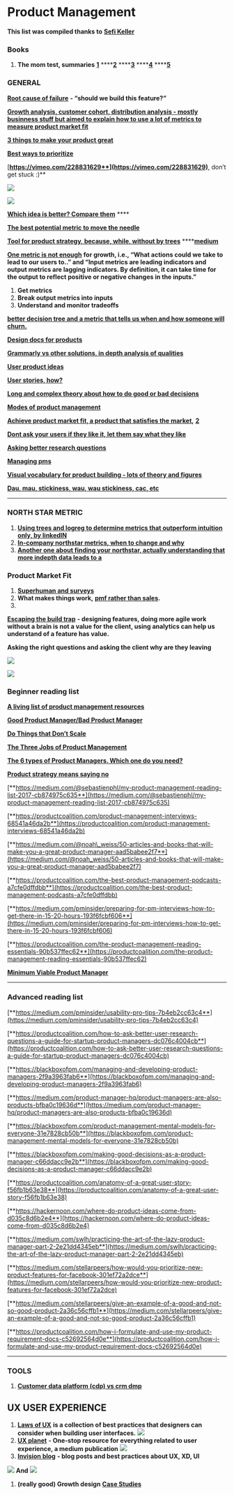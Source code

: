 # Product Management

**This list was compiled thanks to** [**Sefi Keller**](https://www.linkedin.com/in/sefikeller/?originalSubdomain=il)

### **Books**

1. **The mom test, summaries** [**1**](https://www.wilselby.com/2020/06/the-mom-test-summary-and-insights/#:~:text=What%20is%20'The%20Mom%20Test,to%20facts%20instead%20of%20opinions.) ****[**2**](https://feelinspired.medium.com/things-i-learnt-the-mom-test-by-rob-fitzpatrick-9d9d58ce8098) ****[**3**](https://www.slideshare.net/xamde/summary-of-the-mom-test) ****[**4**](https://lifeclub.org/books/the-mom-test-rob-fitzpatrick-review-summary) ****[**5**](https://booksconcepts.com/the-mom-test-by-rob-fitzpatrick/)

### **GENERAL**

[**Root cause of failure**](https://www.youtube.com/watch?v=9dccd8lihpQ) **- “should we build this feature?”**

[**Growth analysis, customer cohort, distribution analysis - mostly businness stuff but aimed to explain how to use a lot of metrics to measure product market fit**](https://tribecap.co/a-quantitative-approach-to-product-market-fit/)

[**3 things to make your product great**](http://paulbuchheit.blogspot.com/2010/02/if-your-product-is-great-it-doesnt-need.html)

[**Best ways to prioritize**](https://www.quora.com/Product-Management/What-are-the-best-ways-to-prioritize-a-list-of-product-features)

[**https://vimeo.com/228831629**](https://vimeo.com/228831629)**, don’t get stuck :\)**

![](https://lh3.googleusercontent.com/lfaagtSwfLv38zlhEn54fbDvQmqOOWI3MiVunmlDeKcF6YJtEHGCQ2NbjXrQCrtYgkQCaG9GRSf5a-gyaKoWzyXTTghHrw0aP32c0maP5YwfYEb6DcaMTfP0nyIaDcAiFmlOFzw0)

![](https://lh3.googleusercontent.com/soo6_0ds8ORPwD-5ZPFnze1iR8ZJyTSKn2iYh2HQyKmkaPaVcObm1iP1d4Fa90aYqfX3hYLY1izLUT7rnu87XrDdtWh33eQEafPziD9MCzZrXjWIA2Fxkt-h5pTgcKWy7lXfvtZx)

[**Which idea is better? Compare them**](https://www.mindtheproduct.com/2017/10/critical-thinking-product-teams-teresa-torres/?utm_campaign=coschedule&utm_source=twitter&utm_medium=MindTheProduct&utm_content=Critical%20Thinking%20for%20Product%20Teams%20by%20Teresa%20Torres) ****

[**The best potential metric to move the needle** ](https://www.youtube.com/watch?v=ri9X02dPXlY)

[**Tool for product strategy, because, while, without by trees**](https://www.youtube.com/watch?v=H8Xlrd2QGmU) ****[**medium**](https://medium.com/@johnpcutler/a-better-roadmap-mind-map-mousetrap-cdbacaaa664b)

[**One metric is not enough**](https://brianbalfour.com/essays/north-star-metric-growth) **for growth, i.e., “What actions could we take to lead to our users to..” and “Input metrics are leading indicators and output metrics are lagging indicators. By definition, it can take time for the output to reflect positive or negative changes in the inputs.”** 

1. **Get metrics**
2. **Break output metrics into inputs**
3. **Understand and monitor tradeoffs**

[**better decision tree and a metric that tells us when and how someone will churn.**](https://www.sisense.com/blog/find-north-star/)

[**Design docs for products**](https://productcoalition.com/how-i-formulate-and-use-my-product-requirement-docs-c52692564d0e)

[**Grammarly vs other solutions, in depth analysis of qualities**](https://medium.com/stellarpeers/give-an-example-of-a-good-and-not-so-good-product-2a36c56cffb1)

[**User product ideas**](https://hackernoon.com/where-do-product-ideas-come-from-d035c8d6b2e4)

[**User stories, how?**](https://productcoalition.com/anatomy-of-a-great-user-story-f56fb1b63e38)

[**Long and complex theory about how to do good or bad decisions** ](https://blackboxofpm.com/making-good-decisions-as-a-product-manager-c66ddacc9e2b)

[**Modes of product management**](https://blackboxofpm.com/product-management-mental-models-for-everyone-31e7828cb50b)

[**Achieve product market fit, a product that satisfies the market**](https://www.forbes.com/sites/hayleyleibson/2018/01/18/how-to-achieve-product-market-fit/#237def48476b)**,** [**2**](https://a16z.com/2017/02/18/12-things-about-product-market-fit/)

[**Dont ask your users if they like it, let them say what they like**](https://medium.com/pminsider/usability-pro-tips-7b4eb2cc63c4)

[**Asking better research questions**](https://productcoalition.com/how-to-ask-better-user-research-questions-a-guide-for-startup-product-managers-dc076c4004cb)

[**Managing pms**](https://blackboxofpm.com/managing-and-developing-product-managers-2f9a3963fab6)

[**Visual vocabulary for product building - lots of theory and figures**](https://productlogic.org/2014/09/13/the-product-triangle-a-visual-vocabulary-for-product-building/)

[**Dau, mau, stickiness, wau, wau stickiness, cac, etc**](https://www.geckoboard.com/learn/kpi-examples/startup-kpis/dau-mau-ratio/)  
****

### **NORTH STAR METRIC**

1. [**Using trees and logreg to determine metrics that outperform intuition only, by linkedIN**](http://papers.www2017.com.au.s3-website-ap-southeast-2.amazonaws.com/companion/p617.pdf)
2. [**In-company northstar metrics, when to change and why**](https://amplitude.com/blog/evolving-the-product-north-star-metric)
3. [**Another one about finding your northstar, actually understanding that more indepth data leads to a**](https://www.sisense.com/blog/find-north-star/)

### **Product Market Fit**

1. [**Superhuman and surveys**](https://firstround.com/review/how-superhuman-built-an-engine-to-find-product-market-fit/)
2. **What makes things work,** [**pmf rather than sales**](https://blog.betterplanning.co/whats-different-about-govtech-1e3e1fc25963)**.**
3. 
[**Escaping the build trap**](https://www.youtube.com/watch?v=DmJXpI7OJuY&feature=youtu.be) **- designing features, doing more agile work without a brain is not a value for the client, using analytics can help us understand of a feature has value.**

**Asking the right questions and asking the client why are they leaving**

![](https://lh3.googleusercontent.com/XUq7djFLFMdHsmVTlVL6V2EjmKV2MSVw38w6FSiSONmL6ctdET4gOQmGjPz9sH94FwQJI0IEQXH6DcQa0dGHAXqb0lYRA4kNvKkd2oBM0ymaXQJ-F__UOzCWZSl1iCGtzpZqJds3)

![](https://lh3.googleusercontent.com/-iyLLS4NFG4RS66aAeWX3h9j_QORnvfUefXVCiDMNZ8K_vPuljKCMmviNbnmubYafEgCaBaWD7N2vv7jAnxKaYRbCFKThBpsfYaUbeJtzssUxRI4Ndkg81cMbjr_7XJPu7Hoe76n)

### **Beginner reading list**

[**A living list of product management resources**](https://artplusmarketing.com/a-living-list-of-product-management-resources-c5dddbff8b12)

[**Good Product Manager/Bad Product Manager**](https://a16z.com/2012/06/15/good-product-managerbad-product-manager/)

[**Do Things that Don’t Scale**](http://paulgraham.com/ds.html)

[**The Three Jobs of Product Management**](https://productcoalition.com/three-jobs-of-product-management-9e006f944bc7)

[**The 6 types of Product Managers. Which one do you need?**](https://medium.com/@kit_ulrich/the-6-types-of-product-managers-which-one-do-you-need-75c2e66dd592)

[**Product strategy means saying no**](https://www.intercom.com/blog/product-strategy-means-saying-no/)

[**https://medium.com/@sebastienphl/my-product-management-reading-list-2017-cb874975c635**](https://medium.com/@sebastienphl/my-product-management-reading-list-2017-cb874975c635)

[**https://productcoalition.com/product-management-interviews-68541a46da2b**](https://productcoalition.com/product-management-interviews-68541a46da2b)

[**https://medium.com/@noah\_weiss/50-articles-and-books-that-will-make-you-a-great-product-manager-aad5babee2f7**](https://medium.com/@noah_weiss/50-articles-and-books-that-will-make-you-a-great-product-manager-aad5babee2f7)

[**https://productcoalition.com/the-best-product-management-podcasts-a7cfe0dffdbb**](https://productcoalition.com/the-best-product-management-podcasts-a7cfe0dffdbb)

[**https://medium.com/pminsider/preparing-for-pm-interviews-how-to-get-there-in-15-20-hours-193f6fcbf606**](https://medium.com/pminsider/preparing-for-pm-interviews-how-to-get-there-in-15-20-hours-193f6fcbf606)

[**https://productcoalition.com/the-product-management-reading-essentials-90b537ffec62**](https://productcoalition.com/the-product-management-reading-essentials-90b537ffec62)

[**Minimum Viable Product Manager**](https://blackboxofpm.com/mvpm-minimum-viable-product-manager-e1aeb8dd421)  
****

### **Advanced reading list**

[**https://medium.com/pminsider/usability-pro-tips-7b4eb2cc63c4**](https://medium.com/pminsider/usability-pro-tips-7b4eb2cc63c4)

[**https://productcoalition.com/how-to-ask-better-user-research-questions-a-guide-for-startup-product-managers-dc076c4004cb**](https://productcoalition.com/how-to-ask-better-user-research-questions-a-guide-for-startup-product-managers-dc076c4004cb)

[**https://blackboxofpm.com/managing-and-developing-product-managers-2f9a3963fab6**](https://blackboxofpm.com/managing-and-developing-product-managers-2f9a3963fab6)

[**https://medium.com/product-manager-hq/product-managers-are-also-products-bfba0c19636d**](https://medium.com/product-manager-hq/product-managers-are-also-products-bfba0c19636d)

[**https://blackboxofpm.com/product-management-mental-models-for-everyone-31e7828cb50b**](https://blackboxofpm.com/product-management-mental-models-for-everyone-31e7828cb50b)

[**https://blackboxofpm.com/making-good-decisions-as-a-product-manager-c66ddacc9e2b**](https://blackboxofpm.com/making-good-decisions-as-a-product-manager-c66ddacc9e2b)

[**https://productcoalition.com/anatomy-of-a-great-user-story-f56fb1b63e38**](https://productcoalition.com/anatomy-of-a-great-user-story-f56fb1b63e38)

[**https://hackernoon.com/where-do-product-ideas-come-from-d035c8d6b2e4**](https://hackernoon.com/where-do-product-ideas-come-from-d035c8d6b2e4)

[**https://medium.com/swlh/practicing-the-art-of-the-lazy-product-manager-part-2-2e21dd4345eb**](https://medium.com/swlh/practicing-the-art-of-the-lazy-product-manager-part-2-2e21dd4345eb)

[**https://medium.com/stellarpeers/how-would-you-prioritize-new-product-features-for-facebook-301ef72a2dce**](https://medium.com/stellarpeers/how-would-you-prioritize-new-product-features-for-facebook-301ef72a2dce)

[**https://medium.com/stellarpeers/give-an-example-of-a-good-and-not-so-good-product-2a36c56cffb1**](https://medium.com/stellarpeers/give-an-example-of-a-good-and-not-so-good-product-2a36c56cffb1)

[**https://productcoalition.com/how-i-formulate-and-use-my-product-requirement-docs-c52692564d0e**](https://productcoalition.com/how-i-formulate-and-use-my-product-requirement-docs-c52692564d0e)  
****

### **TOOLS**

1. [**Customer data platform \(cdp\) vs crm dmp**](https://econsultancy.com/what-is-a-customer-data-platform-how-is-it-different-from-a-dmp-or-crm/)

## **UX USER EXPERIENCE**

1. [**Laws of UX**](https://lawsofux.com/) **is a collection of best practices that designers can consider when building user interfaces.** ![](https://lh6.googleusercontent.com/w4eZWyJ7QwjjihGtYFRT3x98XLPmsoz7NDDilJLAQEgUMqImz6crTPqQUkkEAp6mmo-v28a_f_dsRaUEx5yKDsf8oH6Wat0s3jWkWFOaAlp6SlfEGYcKwLH3JtnsgaX3o037NuV6)
2. [**UX planet**](https://uxplanet.org/) **- One-stop resource for everything related to user experience, a medium publication** ![](https://lh3.googleusercontent.com/fwbgHcd5adh6QKydJDfTfZz83HCsexCsGqgDJ9toSqxSdiK0pfC6ACGIdEDCSaCaT8UtqddUQ8A139UxGz2QRJ0-NxdnG7zBrclz3RKvNlkn27HrmmZcENl3oRyoifPX8TnnIAlG)
3. [**Invision blog**](https://www.invisionapp.com/inside-design/) **- blog posts and best practices about UX, XD, UI**

![](https://lh5.googleusercontent.com/8405At2oPxM6idJthi64DEwQJQWmihJE9mleZ8BrxQ5lzNkupD8g5cIAikjMjHkfq_mZYv9zFPk_9901noCzp_CpudHTE3AyoVwyLKBAJHTMHiw69i-egVv-isPzuXhbsvmeQ9Qz)         **And**             ![](https://lh3.googleusercontent.com/GtlwM90rJ0br-DZst5pSJm7Nt6XjzS07mDkkAmNspPHBCj9aciUqTgp2_rII3SriiNnHrCuuooosrW6tYxjMT6DjhpW2xoQ3ojCecFDVOm8Dj_JqTJWM0NZAYB1a7H_D-C8VbOzF)

1. **\(really good\) Growth design** [**Case Studies**](https://growth.design/case-studies/)

